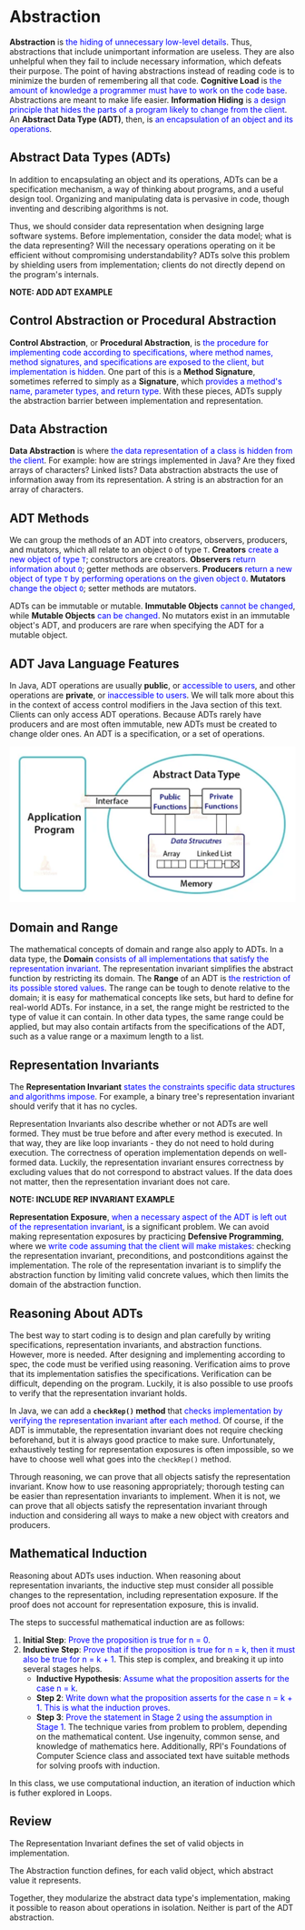 # Abstraction
**Abstraction** is <span style="color:blue;">the hiding of unnecessary low-level details</span>.  Thus, abstractions that include unimportant information are useless.  They are also unhelpful when they fail to include necessary information, which defeats their purpose.  The point of having abstractions instead of reading code is to minimize the burden of remembering all that code.  **Cognitive Load** is <span style="color:blue;">the amount of knowledge a programmer must have to work on the code base</span>.  Abstractions are meant to make life easier.  **Information Hiding** is <span style="color:blue;">a design principle that hides the parts of a program likely to change from the client</span>.  An **Abstract Data Type (ADT)**, then, is <span style="color:blue;">an encapsulation of an object and its operations</span>.

## Abstract Data Types (ADTs)
In addition to encapsulating an object and its operations, ADTs can be a specification mechanism, a way of thinking about programs, and a useful design tool.  Organizing and manipulating data is pervasive in code, though inventing and describing algorithms is not.

Thus, we should consider data representation when designing large software systems.  Before implementation, consider the data model; what is the data representing?  Will the necessary operations operating on it be efficient without compromising understandability?  ADTs solve this problem by shielding users from implementation; clients do not directly depend on the program's internals.

**NOTE: ADD ADT EXAMPLE**

## Control Abstraction or Procedural Abstraction
**Control Abstraction**, or **Procedural Abstraction**, is <span style="color:blue;">the procedure for implementing code according to specifications, where method names, method signatures, and specifications are exposed to the client, but implementation is hidden</span>.  One part of this is a **Method Signature**, sometimes referred to simply as a **Signature**, which <span style="color:blue;">provides a method's name, parameter types, and return type</span>.  With these pieces, ADTs supply the abstraction barrier between implementation and representation.

## Data Abstraction
**Data Abstraction** is where <span style="color:blue;">the data representation of a class is hidden from the client</span>.  For example: how are strings implemented in Java?  Are they fixed arrays of characters?  Linked lists?  Data abstraction abstracts the use of information away from its representation.  A string is an abstraction for an array of characters.

## ADT Methods
We can group the methods of an ADT into creators, observers, producers, and mutators, which all relate to an object `O` of type `T`.  **Creators** <span style="color:blue;">create a new object of type `T`</span>; constructors are creators.  **Observers** <span style="color:blue;">return information about `O`</span>; getter methods are observers.  **Producers** <span style="color:blue;">return a new object of type `T` by performing operations on the given object `O`</span>.  **Mutators** <span style="color:blue;">change the object `O`</span>; setter methods are mutators.

ADTs can be immutable or mutable.  **Immutable Objects** <span style="color:blue;">cannot be changed</span>, while **Mutable Objects** <span style="color:blue;">can be changed</span>.  No mutators exist in an immutable object's ADT, and producers are rare when specifying the ADT for a mutable object.

## ADT Java Language Features
In Java, ADT operations are usually **public**, or <span style="color:blue;">accessible to users</span>, and other operations are **private**, or <span style="color:blue;">inaccessible to users</span>.  We will talk more about this in the context of access control modifiers in the Java section of this text.  Clients can only access ADT operations.  Because ADTs rarely have producers and are most often immutable, new ADTs must be created to change older ones.  An ADT is a specification, or a set of operations.

![](images/jadt.png)

## Domain and Range
The mathematical concepts of domain and range also apply to ADTs.  In a data type, the **Domain** <span style="color:blue;">consists of all implementations that satisfy the representation invariant</span>.  The representation invariant simplifies the abstract function by restricting its domain.  The **Range** of an ADT is <span style="color:blue;">the restriction of its possible stored values</span>.  The range can be tough to denote relative to the domain; it is easy for mathematical concepts like sets, but hard to define for real-world ADTs.  For instance, in a set, the range might be restricted to the type of value it can contain.  In other data types, the same range could be applied, but may also contain artifacts from the specifications of the ADT, such as a value range or a maximum length to a list.

## Representation Invariants
The **Representation Invariant** <span style="color:blue;">states the constraints specific data structures and algorithms impose</span>.  For example, a binary tree's representation invariant should verify that it has no cycles.

Representation Invariants also describe whether or not ADTs are well formed.  They must be true before and after every method is executed.  In that way, they are like loop invariants - they do not need to hold during execution.  The correctness of operation implementation depends on well-formed data.  Luckily, the representation invariant ensures correctness by excluding values that do not correspond to abstract values.  If the data does not matter, then the representation invariant does not care.

**NOTE: INCLUDE REP INVARIANT EXAMPLE**

**Representation Exposure**, <span style="color:blue;">when a necessary aspect of the ADT is left out of the representation invariant</span>, is a significant problem.  We can avoid making representation exposures by practicing **Defensive Programming**, where we <span style="color:blue;">write code assuming that the client will make mistakes</span>: checking the representation invariant, preconditions, and postconditions against the implementation.  The role of the representation invariant is to simplify the abstraction function by limiting valid concrete values, which then limits the domain of the abstraction function.

## Reasoning About ADTs
The best way to start coding is to design and plan carefully by writing specifications, representation invariants, and abstraction functions.  However, more is needed.  After designing and implementing according to spec, the code must be verified using reasoning.  Verification aims to prove that its implementation satisfies the specifications.  Verification can be difficult, depending on the program.  Luckily, it is also possible to use proofs to verify that the representation invariant holds.

In Java, we can add a **`checkRep()` method** that <span style="color:blue;">checks implementation by verifying the representation invariant after each method</span>.  Of course, if the ADT is immutable, the representation invariant does not require checking beforehand, but it is always good practice to make sure.  Unfortunately, exhaustively testing for representation exposures is often impossible, so we have to choose well what goes into the `checkRep()` method.

Through reasoning, we can prove that all objects satisfy the representation invariant.  Know how to use reasoning appropriately; thorough testing can be easier than representation invariants to implement.  When it is not, we can prove that all objects satisfy the representation invariant through induction and considering all ways to make a new object with creators and producers.

## Mathematical Induction
Reasoning about ADTs uses induction.  When reasoning about representation invariants, the inductive step must consider all possible changes to the representation, including representation exposure.  If the proof does not account for representation exposure, this is invalid.

The steps to successful mathematical induction are as follows:

1. **Initial Step**: <span style="color:blue;">Prove the proposition is true for n = 0</span>.
2. **Inductive Step**: <span style="color:blue;">Prove that if the proposition is true for n = k, then it must also be true for n = k + 1</span>.  This step is complex, and breaking it up into several stages helps.
	- **Inductive Hypothesis**: <span style="color:blue;">Assume what the proposition asserts for the case n = k</span>.
	- **Step 2**: <span style="color:blue;">Write down what the proposition asserts for the case n = k + 1.  This is what the induction proves</span>.
	- **Step 3**: <span style="color:blue;">Prove the statement in Stage 2 using the assumption in Stage 1</span>.  The technique varies from problem to problem, depending on the mathematical content.  Use ingenuity, common sense, and knowledge of mathematics here.  Additionally, RPI's Foundations of Computer Science class and associated text have suitable methods for solving proofs with induction.

In this class, we use computational induction, an iteration of induction which is futher explored in Loops.

## Review
The Representation Invariant defines the set of valid objects in implementation.

The Abstraction function defines, for each valid object, which abstract value it represents.

Together, they modularize the abstract data type's implementation, making it possible to reason about operations in isolation.  Neither is part of the ADT abstraction.